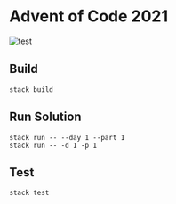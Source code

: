 # Advent of Code 2021

![test](https://github.com/drewolson/aoc2021/actions/workflows/test.yml/badge.svg)

## Build

```
stack build
```

## Run Solution

```
stack run -- --day 1 --part 1
stack run -- -d 1 -p 1
```

## Test

```
stack test
```
